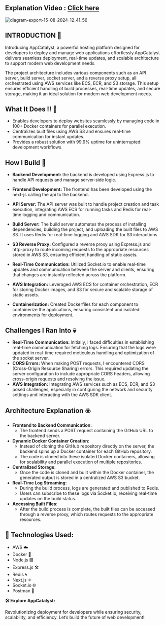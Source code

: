 ## **Explanation Video : [Click here](https://youtu.be/m_9XBt5dO4c)**

![diagram-export-15-08-2024-12_41_56](https://github.com/user-attachments/assets/3e169d57-17e4-4294-a73b-4ebab35a6a9b)


## INTRODUCTION 🌟

Introducing AppCatalyst, a powerful hosting platform designed for developers to deploy and manage web applications effortlessly.AppCatalyst delivers seamless deployment, real-time updates, and scalable architecture to support modern web development needs.

The project architecture includes various components such as an API server, build server, socket server, and a reverse proxy setup, all orchestrated using AWS services like ECS, ECR, and S3 storage. This setup ensures efficient handling of build processes, real-time updates, and secure storage, making it an ideal solution for modern web development needs.

## What It Does !! 👷

- Enables developers to deploy websites seamlessly by managing code in 100+ Docker containers for parallel execution.
- Centralizes built files using AWS S3 and ensures real-time communication for instant updates.
- Provides a robust solution with 99.9% uptime for uninterrupted development workflows.

## How I Build 🔧

- **Backend Development:** the backend is developed using Express.js to handle API requests and manage server-side logic.

- **Frontend Development:** The frontend has been developed using the next-js calling the api to the backend.

- **API Server:** The API server was built to handle project creation and task execution, integrating AWS ECS for running tasks and Redis for real-time logging and communication.

- **Build Server:** The build server automates the process of installing dependencies, building the project, and uploading the built files to AWS S3. It uses Redis for real-time logging and AWS SDK for S3 interactions.

- **S3 Reverse Proxy:** Configured a reverse proxy using Express.js and http-proxy to route incoming requests to the appropriate resources stored in AWS S3, ensuring efficient handling of static assets.

- **Real-Time Communication:** Utilized Socket.io to enable real-time updates and communication between the server and clients, ensuring that changes are instantly reflected across the platform.

- **AWS Integration:** Leveraged AWS ECS for container orchestration, ECR for storing Docker images, and S3 for secure and scalable storage of static assets.

- **Containerization:** Created Dockerfiles for each component to containerize the applications, ensuring consistent and isolated environments for deployment.

## Challenges I Ran Into 💀

- **Real-Time Communication:** Initially, I faced difficulties in establishing real-time communication for fetching logs. Ensuring that the logs were updated in real-time required meticulous handling and optimization of the socket server.
- **CORS Errors:** When making POST requests, I encountered CORS (Cross-Origin Resource Sharing) errors. This required updating the server configuration to include appropriate CORS headers, allowing cross-origin requests and resolving the issue.
- **AWS Integration:** Integrating AWS services such as ECS, ECR, and S3 posed challenges, especially in configuring the network and security settings and interacting with the AWS SDK client.

## Architecture Explanation ☣️

- **Frontend to Backend Communication:**
  - The frontend sends a POST request containing the GitHub URL to the backend server.
- **Dynamic Docker Container Creation:**
  - Instead of cloning the GitHub repository directly on the server, the backend spins up a Docker container for each GitHub repository.
  - The code is cloned into these isolated Docker containers, allowing for scalability and parallel execution of multiple repositories.
- **Centralized Storage:**
  - Once the code is cloned and built within the Docker container, the generated output is stored in a centralized AWS S3 bucket.
- **Real-Time Log Streaming:**
  - During the build process, logs are generated and published to Redis.
  - Users can subscribe to these logs via Socket.io, receiving real-time updates on the build status.
- **Accessing Built Files:**
  - After the build process is complete, the built files can be accessed through a reverse proxy, which routes requests to the appropriate resources.
 
## 🔮 Technologies Used:

- AWS ☁️
- Docker 🐳
- Node.js 🟩
- Express.js 🛠️
- Redis 🌀
- Next.js ⚛️
- Socket.io 🌐
- Postman 📮

**🛠️ Explore AppCatalyst:**

Revolutionizing deployment for developers while ensuring security, scalability, and efficiency. Let’s build the future of web development!



